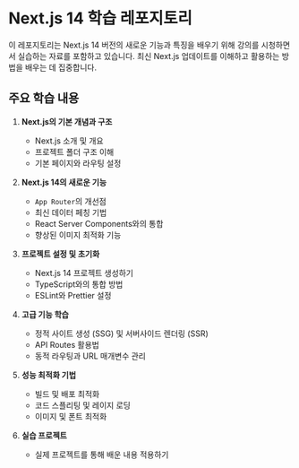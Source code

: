 # Next.js 14 학습 레포지토리

이 레포지토리는 Next.js 14 버전의 새로운 기능과 특징을 배우기 위해 강의를 시청하면서 실습하는 자료를 포함하고 있습니다. 최신 Next.js 업데이트를 이해하고 활용하는 방법을 배우는 데 집중합니다.

## 주요 학습 내용

1. **Next.js의 기본 개념과 구조**
   - Next.js 소개 및 개요
   - 프로젝트 폴더 구조 이해
   - 기본 페이지와 라우팅 설정

2. **Next.js 14의 새로운 기능**
   - `App Router`의 개선점
   - 최신 데이터 페칭 기법
   - React Server Components와의 통합
   - 향상된 이미지 최적화 기능

3. **프로젝트 설정 및 초기화**
   - Next.js 14 프로젝트 생성하기
   - TypeScript와의 통합 방법
   - ESLint와 Prettier 설정

4. **고급 기능 학습**
   - 정적 사이트 생성 (SSG) 및 서버사이드 렌더링 (SSR)
   - API Routes 활용법
   - 동적 라우팅과 URL 매개변수 관리

5. **성능 최적화 기법**
   - 빌드 및 배포 최적화
   - 코드 스플리팅 및 레이지 로딩
   - 이미지 및 폰트 최적화

6. **실습 프로젝트**
   - 실제 프로젝트를 통해 배운 내용 적용하기
